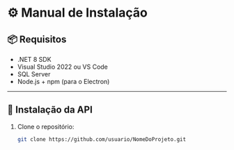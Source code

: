 # ⚙️ Manual de Instalação

## 📦 Requisitos
- .NET 8 SDK  
- Visual Studio 2022 ou VS Code  
- SQL Server  
- Node.js + npm (para o Electron)

---

## 🚀 Instalação da API
1. Clone o repositório:
   ```bash
   git clone https://github.com/usuario/NomeDoProjeto.git
